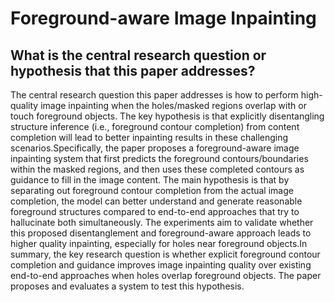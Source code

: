 # Foreground-aware Image Inpainting

## What is the central research question or hypothesis that this paper addresses?

The central research question this paper addresses is how to perform high-quality image inpainting when the holes/masked regions overlap with or touch foreground objects. The key hypothesis is that explicitly disentangling structure inference (i.e., foreground contour completion) from content completion will lead to better inpainting results in these challenging scenarios.Specifically, the paper proposes a foreground-aware image inpainting system that first predicts the foreground contours/boundaries within the masked regions, and then uses these completed contours as guidance to fill in the image content. The main hypothesis is that by separating out foreground contour completion from the actual image completion, the model can better understand and generate reasonable foreground structures compared to end-to-end approaches that try to hallucinate both simultaneously. The experiments aim to validate whether this proposed disentanglement and foreground-aware approach leads to higher quality inpainting, especially for holes near foreground objects.In summary, the key research question is whether explicit foreground contour completion and guidance improves image inpainting quality over existing end-to-end approaches when holes overlap foreground objects. The paper proposes and evaluates a system to test this hypothesis.
